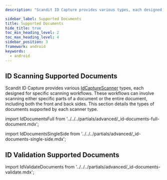 ```yaml
---
description: "Scandit ID Capture provides various types, each designed for specific scanning workflows. These workflows can involve scanning either specific parts of a document or the entire document, including both the front and back sides. This section details the types of documents supported by each scanner type.                                                      "

sidebar_label: Supported Documents
title: Supported Documents
hide_title: true
toc_min_heading_level: 2
toc_max_heading_level: 4
sidebar_position: 3
framework: android
keywords:
  - android
---
```


## ID Scanning Supported Documents

Scandit ID Capture provides various [IdCaptureScanner](https://docs.scandit.com/data-capture-sdk/android/id-capture/api/id-capture-scanner.html#id-capture-scanner) types, each designed for specific scanning workflows. These workflows can involve scanning either specific parts of a document or the entire document, including both the front and back sides. This section details the types of documents supported by each scanner type.

import IdDocumentsFull from '../../../partials/advanced/_id-documents-full-document.mdx';

<IdDocumentsFull/>

import IdDocumentsSingleSide from '../../../partials/advanced/_id-documents-single-side.mdx';

<IdDocumentsSingleSide/>

## ID Validation Supported Documents

import IdValidateDocuments from '../../../partials/advanced/_id-documents-validate.mdx';

<IdValidateDocuments/>